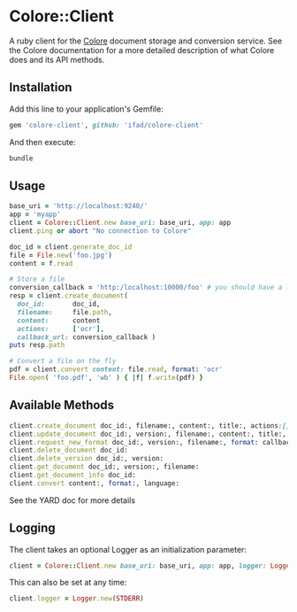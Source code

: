 # Colore::Client

A ruby client for the [Colore](http://github.com/ifad/colore) document storage
and conversion service. See the Colore documentation for a more detailed
description of what Colore does and its API methods.


## Installation

Add this line to your application's Gemfile:

```ruby
gem 'colore-client', github: 'ifad/colore-client'
```

And then execute:

```ruby
bundle
```


## Usage

```ruby
base_uri = 'http://localhost:9240/'
app = 'myapp'
client = Colore::Client.new base_uri: base_uri, app: app
client.ping or abort "No connection to Colore"

doc_id = client.generate_doc_id
file = File.new('foo.jpg')
content = f.read

# Store a file
conversion_callback = 'http:/localhost:10000/foo' # you should have a listener on this port
resp = client.create_document(
  doc_id:       doc_id,
  filename:     file.path,
  content:      content
  actions:      ['ocr'],
  callback_url: conversion_callback )
puts resp.path

# Convert a file on the fly
pdf = client.convert content: file.read, format: 'ocr'
File.open( 'foo.pdf', 'wb' ) { |f| f.write(pdf) }
```


## Available Methods

```ruby
client.create_document doc_id:, filename:, content:, title:, actions:[], callback_url
client.update_document doc_id:, version:, filename:, content:, title:, actions:[], callback_url:
client.request_new_format doc_id:, version:, filename:, format: callback_url:
client.delete_document doc_id:
client.delete_version doc_id:, version:
client.get_document doc_id:, version:, filename:
client.get_document_info doc_id:
client.convert content:, format:, language:
```

See the YARD doc for more details


## Logging

The client takes an optional Logger as an initialization parameter:

```ruby
client = Colore::Client.new base_uri: base_uri, app: app, logger: Logger.new(STDOUT)
```

This can also be set at any time:

```ruby
client.logger = Logger.new(STDERR)
